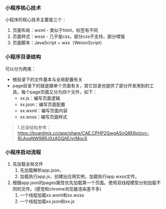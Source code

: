 ### 小程序核心技术
小程序的核心技术主要是三个：
1. 页面布局：wxml - 类似于html，标签有不同
2. 页面样式：wxss - 几乎是css，部分css不支持，部分增强
3. 页面脚本：JavaScript + wxs（WeixinScript）

### 小程序目录结构

可以分为两类：

+ 根目录下的文件基本与全局配置有关
+ page目录下的就是跟单个页面有关，其它目录也提供了部分开发用到的工具。每个page页面又分为四个文件，如下：
    + xx.js：编写页面逻辑
    + xx.json：编写页面配置
    + xx.wxml：编写页面内容
    + xx.wxss：编写页面样式

> 1.目录结构参考：https://boardmix.cn/app/share/CAE.CPHP2QwgASoQ8E6otzvc-RLAoqNW98RJ0zAGQAE/vrMocS

### 小程序启动流程

1. 先加载全局文件
    1. 先加载解析app.json，
    2. 加载执行app.js，创建出应用实例，加载执行app.wxss文件。
2. 根据app.json的pages属性优先加载第一个页面。使用双线程模型分别加载不同的文件。(感觉和chrome浏览器渲染差不多)
    1. 一个线程加载xx.wxml和xx.wxss
    2. 一个线程加载xx.json和xx.js



